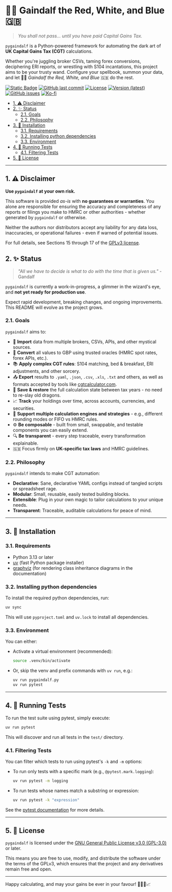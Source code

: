 # 🧙‍♂️ Gaindalf the Red, White, and Blue 🇬🇧 <!-- omit in toc -->

> *You shall not pass... until you have paid Capital Gains Tax.*

`pygaindalf` is a Python-powered framework for automating the dark art of **UK Capital Gains Tax (CGT)** calculations.

Whether you're juggling broker CSVs, taming forex conversions, deciphering ERI reports, or wrestling with S104 incantations, this project aims to be your trusty wand. Configure your spellbook, summon your data, and let 🧙‍♂️ *Gaindalf the Red, White, and Blue* 🇬🇧 do the rest.

[![Static Badge](https://img.shields.io/badge/-ruipin%2Fpygaindalf-grey?logo=github)](https://github.com/ruipin/pygaindalf)
[![GitHub last commit](https://img.shields.io/github/last-commit/ruipin/pygaindalf/main)](https://github.com/ruipin/pygaindalf/commits/main/)
[![License](https://img.shields.io/github/license/ruipin/pygaindalf)](https://github.com/ruipin/pygaindalf/blob/main/LICENSE)
[![Version (latest)](https://img.shields.io/github/v/release/ruipin/pygaindalf)](https://github.com/ruipin/pygaindalf/releases/latest)
[![GitHub issues](https://img.shields.io/github/issues-raw/ruipin/pygaindalf)](https://github.com/ruipin/pygaindalf/issues)
[![Ko-fi](https://img.shields.io/badge/-buy%20me%20a%20coffee-%23FF5E5B?logo=Ko-fi&logoColor=white)](https://ko-fi.com/ruipin)


- [1. ⚠️ Disclaimer](#1-️-disclaimer)
- [2. ✨ Status](#2--status)
  - [2.1. Goals](#21-goals)
  - [2.2. Philosophy](#22-philosophy)
- [3. 🚀 Installation](#3--installation)
  - [3.1. Requirements](#31-requirements)
  - [3.2. Installing python dependencies](#32-installing-python-dependencies)
  - [3.3. Environment](#33-environment)
- [4. 🧪 Running Tests](#4--running-tests)
  - [4.1. Filtering Tests](#41-filtering-tests)
- [5. 📜 License](#5--license)

---


## 1. ⚠️ Disclaimer

**Use `pygaindalf` at your own risk.**

This software is provided *as-is* with **no guarantees or warranties**. You alone are responsible for ensuring the accuracy and completeness of any reports or filings you make to HMRC or other authorities - whether generated by `pygaindalf` or otherwise.

Neither the authors nor distributors accept any liability for any data loss, inaccuracies, or operational failures - even if warned of potential issues.

For full details, see Sections 15 through 17 of the [GPLv3 license](https://github.com/ruipin/pygaindalf/blob/main/LICENSE).

## 2. ✨ Status

> *"All we have to decide is what to do with the time that is given us."* - Gandalf

`pygaindalf` is currently a work-in-progress, a glimmer in the wizard's eye, and **not yet ready for production use**.

Expect rapid development, breaking changes, and ongoing improvements. This README will evolve as the project grows.

### 2.1. Goals

`pygaindalf` aims to:

- 🧾 **Import** data from multiple brokers, CSVs, APIs, and other mystical sources.
- 💱 **Convert** all values to GBP using trusted oracles (HMRC spot rates, forex APIs, etc.).
- 📚 **Apply complex CGT rules**: S104 matching, bed & breakfast, ERI adjustments, and other sorcery.
- 📤 **Export** results to `.yaml`, `.json`, `.csv`, `.xls`, `.txt` and others, as well as formats accepted by tools like [cgtcalculator.com](https://cgtcalculator.com).
- 💾 **Save & restore** the full calculation state between tax years - no need to re-slay old dragons.
- 📈 **Track** your holdings over time, across accounts, currencies, and securities.
- 🧩 **Support multiple calculation engines and strategies** - e.g., different rounding modes or FIFO vs HMRC rules.
- ⚙️ **Be composable** - built from small, swappable, and testable components you can easily extend.
- 🔍 **Be transparent** - every step traceable, every transformation explainable.
- 🇬🇧 Focus firmly on **UK-specific tax laws** and HMRC guidelines.

### 2.2. Philosophy

`pygaindalf` intends to make CGT automation:

- **Declarative**: Sane, declarative YAML configs instead of tangled scripts or spreadsheet rage.
- **Modular**: Small, reusable, easily tested building blocks.
- **Extensible**: Plug in your own magic to tailor calculations to your unique needs.
- **Transparent**: Traceable, auditable calculations for peace of mind.

---

## 3. 🚀 Installation

### 3.1. Requirements

- Python 3.13 or later
- [uv](https://github.com/astral-sh/uv) (fast Python package installer)
- [graphviz](https://graphviz.org) (for rendering class inheritance diagrams in the documentation)

### 3.2. Installing python dependencies

To install the required python dependencies, run:

```sh
uv sync
```

This will use `pyproject.toml` and `uv.lock` to install all dependencies.

### 3.3. Environment

You can either:

- Activate a virtual environment (recommended):
  ```sh
  source .venv/bin/activate
  ```

- Or, skip the venv and prefix commands with `uv run`, e.g.:
  ```sh
  uv run pygaindalf.py
  uv run pytest
  ```

---

## 4. 🧪 Running Tests

To run the test suite using pytest, simply execute:

```sh
uv run pytest
```

This will discover and run all tests in the `test/` directory.

### 4.1. Filtering Tests

You can filter which tests to run using pytest's `-k` and `-m` options:

- To run only tests with a specific mark (e.g., `@pytest.mark.logging`):
  ```sh
  uv run pytest -m logging
  ```
- To run tests whose names match a substring or expression:
  ```sh
  uv run pytest -k "expression"
  ```

See the [pytest documentation](https://docs.pytest.org/en/stable/how-to/mark.html) for more details.

---

## 5. 📜 License

`pygaindalf` is licensed under the [GNU General Public License v3.0 (GPL-3.0)](https://github.com/ruipin/pygaindalf/blob/main/LICENSE) or later.

This means you are free to use, modify, and distribute the software under the terms of the GPLv3, which ensures that the project and any derivatives remain free and open.

---

Happy calculating, and may your gains be ever in your favour! 🧙‍♂️🚀📈